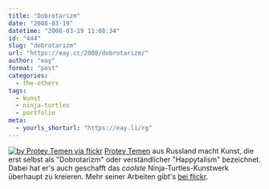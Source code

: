 ```yaml
---
title: "Dobrotarizm"
date: "2008-03-19"
datetime: "2008-03-19 11:08:34"
id: "444"
slug: "dobrotarizm"
url: "https://eay.cc/2008/dobrotarizm/"
author: "eay"
format: "post"
categories:
  - the-others
tags:
  - kunst
  - ninja-turtles
  - portfolio
meta:
  - yourls_shorturl: "https://eay.li/rg"
---
```


[![](/uploads/2008/ninjacream.jpg "by Protey Temen via flickr")](http://flickr.com/photos/protey_temen/2145507829/) [Protey Temen](http://protey.zungedesign.ru/) aus Russland macht Kunst, die erst selbst als "Dobrotarizm" oder verständlicher "Happytalism" bezeichnet. Dabei hat er's auch geschafft das _coolste_ Ninja-Turtles-Kunstwerk überhaupt zu kreieren. Mehr seiner Arbeiten gibt's [bei flickr](http://flickr.com/photos/protey_temen/).
